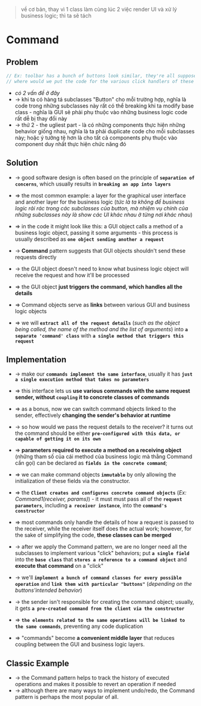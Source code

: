 > về cơ bản, thay vì 1 class làm cùng lúc 2 việc render UI và xử lý business logic; thì ta sẽ tách 

# Command


## Problem
```cs
// Ex: toolbar has a bunch of buttons look similar, they're all supposed to do different things (cùng là 1 "click" event nhưng lại có những logic xử lý khác nhau)
// where would we put the code for the various click handlers of these buttons? the simplest solution is to create tons of subclasses for each place where the button is used
```

* _có 2 vấn đề ở đây_
* -> khi ta có hàng tá subclasses "Button" cho mỗi trường hợp, nghĩa là code trong những subclasses này rất có thể breaking khi ta modify base class - nghĩa là GUI sẽ phải phụ thuộc vào những business logic code rất dễ bị thay đổi này
* -> thứ 2 - the ugliest part - là có những components thực hiện những behavior giống nhau, nghĩa là ta phải duplicate code cho mỗi subclasses này; hoặc ý tưởng tệ hơn là cho tất cả components phụ thuộc vào component duy nhất thực hiện chức năng đó

## Solution     
* -> good software design is often based on the principle of **`separation of concerns`**, which usually results in **`breaking an app into layers`**
* => the most common example: a layer for the graphical user interface and another layer for the business logic (_tức là ta không để business logic rải rác trong các subclasses của button, mà nhiệm vụ chính của những subclasses này là show các UI khác nhau ở từng nơi khác nhau_)
* => in the code it might look like this: a GUI object calls a method of a business logic object, passing it some arguments - this process is usually described as **`one object sending another a request`**

* -> **Command** pattern suggests that GUI objects shouldn't send these requests directly
* -> the GUI object doesn't need to know what business logic object will receive the request and how it'll be processed
* => the GUI object **just triggers the command, which handles all the details**
* => Command objects serve as **links** between various GUI and business logic objects
* => we will **`extract all of the request details`** (_such as the object being called, the name of the method and the list of arguments_) into **`a separate 'command' class`** with **`a single method that triggers this request`**

## Implementation
* -> make our **`commands implement the same interface`**, usually it has **`just a single execution method that takes no parameters`**
* => this interface lets us **use various commands with the same request sender, without `coupling` it to concrete classes of commands**
* => as a bonus, now we can switch command objects linked to the sender, effectively **changing the sender's behavior at runtime**

* -> so how would we pass the request details to the receiver? it turns out the command should be either **`pre-configured with this data, or capable of getting it on its own`**
* => **parameters required to execute a method on a receiving object** (những tham số của cái method của business logic mà thằng Command cần gọi) can be declared as **`fields in the concrete command`**;
* => we can make command objects **`immutable`** by only allowing the initialization of these fields via the constructor.
* => the **`Client creates and configures concrete command objects`** (_Ex: Command1(receiver, params)_) - it must must pass all of the **`request parameters`**, including **`a receiver instance`**, into the **`command's constructor`**
* => most commands only handle the details of how a request is passed to the receiver, while the receiver itself does the actual work; however, for the sake of simplifying the code, **these classes can be merged**

* -> after we apply the Command pattern, we are no longer need all the subclasses to implement various "click" behaviors; put **`a single field`** into the **`base class`** that **`stores a reference to a command object`** and **execute that command** on a "click"
* -> we'll **`implement a bunch of command classes for every possible operation`** and **`link them with particular "buttons"`** (_depending on the buttons'intended behavior_)
* -> the sender isn't responsible for creating the command object; usually, it gets **`a pre-created command from the client via the constructor`**
* => **`the elements related to the same operations will be linked to the same commands`**, preventing any code duplication
* => "commands" become **a convenient middle layer** that reduces coupling between the GUI and business logic layers.

## Classic Example
* -> the Command pattern helps to track the history of executed operations and makes it possible to revert an operation if needed
* -> although there are many ways to implement undo/redo, the Command pattern is perhaps the most popular of all.
